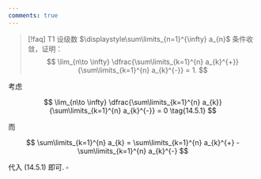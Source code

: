 ```yaml
---
comments: true
---
```


>[!faq] T1
>设级数 $\displaystyle\sum\limits_{n=1}^{\infty} a_{n}$ 条件收敛，证明：
>$$ \lim_{n\to \infty} \dfrac{\sum\limits_{k=1}^{n} a_{k}^{+}}{\sum\limits_{k=1}^{n} a_{k}^{-}} = 1. $$

考虑

$$
\lim_{n\to \infty} \dfrac{\sum\limits_{k=1}^{n} a_{k}}{\sum\limits_{k=1}^{n} a_{k}^{-}} = 0 \tag{14.5.1}
$$

而

$$
\sum\limits_{k=1}^{n} a_{k} = \sum\limits_{k=1}^{n} a_{k}^{+} - \sum\limits_{k=1}^{n} a_{k}^{-}
$$

代入 (14.5.1) 即可. $\square$

